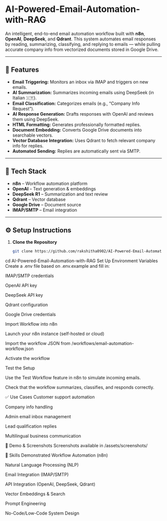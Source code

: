 # AI-Powered-Email-Automation-with-RAG
An intelligent, end-to-end email automation workflow built with **n8n**, **OpenAI**, **DeepSeek**, and **Qdrant**. This system automates email responses by reading, summarizing, classifying, and replying to emails — while pulling accurate company info from vectorized documents stored in Google Drive.

---

## 🚀 Features

- **Email Triggering:** Monitors an inbox via IMAP and triggers on new emails.
- **AI Summarization:** Summarizes incoming emails using DeepSeek (in Italian 🇮🇹).
- **Email Classification:** Categorizes emails (e.g., “Company Info Request”).
- **AI Response Generation:** Drafts responses with OpenAI and reviews them using DeepSeek.
- **HTML Formatting:** Generates professionally formatted replies.
- **Document Embedding:** Converts Google Drive documents into searchable vectors.
- **Vector Database Integration:** Uses Qdrant to fetch relevant company info for replies.
- **Automated Sending:** Replies are automatically sent via SMTP.

---

## 🧰 Tech Stack

- **n8n** – Workflow automation platform
- **OpenAI** – Text generation & embeddings
- **DeepSeek R1** – Summarization and text review
- **Qdrant** – Vector database
- **Google Drive** – Document source
- **IMAP/SMTP** – Email integration

---

## ⚙️ Setup Instructions

1. **Clone the Repository**
   ```bash
   git clone https://github.com/rakshitha0902/AI-Powered-Email-Automation-with-RAG.git
cd AI-Powered-Email-Automation-with-RAG
Set Up Environment Variables
Create a .env file based on .env.example and fill in:

IMAP/SMTP credentials

OpenAI API key

DeepSeek API key

Qdrant configuration

Google Drive credentials

Import Workflow into n8n

Launch your n8n instance (self-hosted or cloud)

Import the workflow JSON from /workflows/email-automation-workflow.json

Activate the workflow

Test the Setup

Use the Test Workflow feature in n8n to simulate incoming emails.

Check that the workflow summarizes, classifies, and responds correctly.

✅ Use Cases
Customer support automation

Company info handling

Admin email inbox management

Lead qualification replies

Multilingual business communication

📸 Demo & Screenshots
Screenshots available in /assets/screenshots/

🧠 Skills Demonstrated
Workflow Automation (n8n)

Natural Language Processing (NLP)

Email Integration (IMAP/SMTP)

API Integration (OpenAI, DeepSeek, Qdrant)

Vector Embeddings & Search

Prompt Engineering

No-Code/Low-Code System Design
